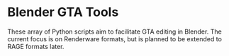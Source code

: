 # Blender GTA Tools

These array of Python scripts aim to facilitate GTA editing in Blender. The current focus is on Renderware formats, but is planned to be extended to RAGE formats later.

